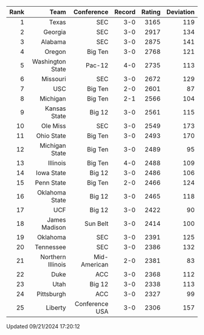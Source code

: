 | Rank  | Team                 | Conference           | Record   | Rating | Deviation |
| ---:  | ---:                 | ---:                 | ---:     | ---:   | ---:      |
| 1     | Texas                | SEC                  | 3-0      | 3165   | 119       |
| 2     | Georgia              | SEC                  | 3-0      | 2917   | 134       |
| 3     | Alabama              | SEC                  | 3-0      | 2875   | 141       |
| 4     | Oregon               | Big Ten              | 3-0      | 2768   | 121       |
| 5     | Washington State     | Pac-12               | 4-0      | 2735   | 113       |
| 6     | Missouri             | SEC                  | 3-0      | 2672   | 129       |
| 7     | USC                  | Big Ten              | 2-0      | 2601   | 87        |
| 8     | Michigan             | Big Ten              | 2-1      | 2566   | 104       |
| 9     | Kansas State         | Big 12               | 3-0      | 2561   | 115       |
| 10    | Ole Miss             | SEC                  | 3-0      | 2549   | 173       |
| 11    | Ohio State           | Big Ten              | 3-0      | 2493   | 170       |
| 12    | Michigan State       | Big Ten              | 3-0      | 2489   | 95        |
| 13    | Illinois             | Big Ten              | 4-0      | 2488   | 109       |
| 14    | Iowa State           | Big 12               | 3-0      | 2486   | 106       |
| 15    | Penn State           | Big Ten              | 2-0      | 2466   | 124       |
| 16    | Oklahoma State       | Big 12               | 3-0      | 2465   | 118       |
| 17    | UCF                  | Big 12               | 3-0      | 2422   | 90        |
| 18    | James Madison        | Sun Belt             | 3-0      | 2414   | 100       |
| 19    | Oklahoma             | SEC                  | 3-0      | 2391   | 125       |
| 20    | Tennessee            | SEC                  | 3-0      | 2386   | 132       |
| 21    | Northern Illinois    | Mid-American         | 2-0      | 2381   | 83        |
| 22    | Duke                 | ACC                  | 3-0      | 2368   | 112       |
| 23    | Utah                 | Big 12               | 3-0      | 2338   | 113       |
| 24    | Pittsburgh           | ACC                  | 3-0      | 2327   | 99        |
| 25    | Liberty              | Conference USA       | 3-0      | 2306   | 157       |

Updated 09/21/2024 17:20:12
